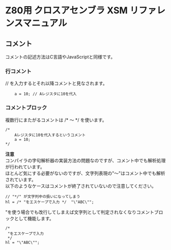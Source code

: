 # Z80用 クロスアセンブラ XSM リファレンスマニュアル

## コメント
コメントの記述方法はC言語やJavaScriptと同様です。

### 行コメント

// を入力するとそれ以降コメントと見なされます。

```
    a = 10; // Aレジスタに10を代入
```

### コメントブロック

複数行にまたがるコメントは /* ～ */ を使います。  

```
/*
    Aレジスタに10を代入するというコメント
    a = 10; 
*/
```

**注意**  
コンパイラの字句解析器の実装方法の問題なのですが、コメント中でも解析処理が行われています。  
ほとんど気にする必要がないのですが、文字列表現の"～"はコメント中でも解析されています。  
以下のようなケースはコメントが終了されていないので注意してください。

```
// "*/" が文字列中の扱いになってしまう
hl = /* "をエスケープで入力 */  "\"ABC\"";
```

"を使う場合でも改行してしまえば文字列として判定されなくなりコメントブロックとして機能します。

```
/*
 "をエスケープで入力
 */ 
hl = "\"ABC\"";
```
